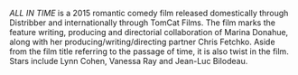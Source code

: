 _ALL IN TIME_ is a 2015 romantic comedy film released domestically through Distribber and internationally through TomCat Films. The film marks the feature writing, producing and directorial collaboration of Marina Donahue, along with her producing/writing/directing partner Chris Fetchko. Aside from the film title referring to the passage of time, it is also twist in the film. Stars include Lynn Cohen, Vanessa Ray and Jean-Luc Bilodeau.
